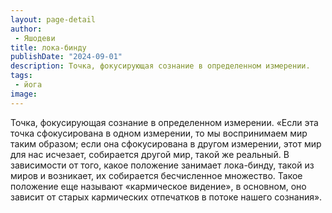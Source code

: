 ```yaml
---
layout: page-detail
author:
 - Яшодеви
title: лока-бинду
publishDate: "2024-09-01"
description: Точка, фокусирующая сознание в определенном измерении.
tags:
 - йога
image: 
---
```


Точка, фокусирующая сознание в определенном измерении.
	«Если эта точка сфокусирована в одном измерении, то мы воспринимаем мир таким образом; если она сфокусирована в другом измерении, этот мир для нас исчезает, собирается другой мир, такой же реальный. В зависимости от того, какое положение занимает лока-бинду, такой из миров и возникает, их собирается бесчисленное множество. Такое положение еще называют «кармическое видение», в основном, оно зависит от старых кармических отпечатков в потоке нашего сознания».

